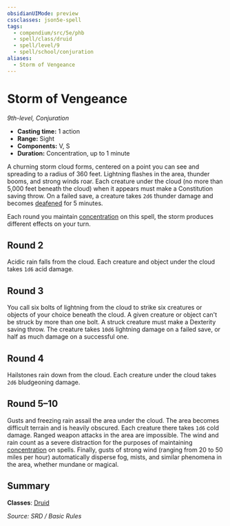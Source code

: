 ```yaml
---
obsidianUIMode: preview
cssclasses: json5e-spell
tags:
  - compendium/src/5e/phb
  - spell/class/druid
  - spell/level/9
  - spell/school/conjuration
aliases:
  - Storm of Vengeance
---
```

# Storm of Vengeance
*9th-level, Conjuration*  

- **Casting time:** 1 action
- **Range:** Sight
- **Components:** V, S
- **Duration:** Concentration, up to 1 minute

A churning storm cloud forms, centered on a point you can see and spreading to a radius of 360 feet. Lightning flashes in the area, thunder booms, and strong winds roar. Each creature under the cloud (no more than 5,000 feet beneath the cloud) when it appears must make a Constitution saving throw. On a failed save, a creature takes `2d6` thunder damage and becomes [deafened](rules/conditions.md#deafened) for 5 minutes.

Each round you maintain [concentration](rules/conditions.md#concentration) on this spell, the storm produces different effects on your turn.

## Round 2

Acidic rain falls from the cloud. Each creature and object under the cloud takes `1d6` acid damage.

## Round 3

You call six bolts of lightning from the cloud to strike six creatures or objects of your choice beneath the cloud. A given creature or object can't be struck by more than one bolt. A struck creature must make a Dexterity saving throw. The creature takes `10d6` lightning damage on a failed save, or half as much damage on a successful one.

## Round 4

Hailstones rain down from the cloud. Each creature under the cloud takes `2d6` bludgeoning damage.

## Round 5–10

Gusts and freezing rain assail the area under the cloud. The area becomes difficult terrain and is heavily obscured. Each creature there takes `1d6` cold damage. Ranged weapon attacks in the area are impossible. The wind and rain count as a severe distraction for the purposes of maintaining [concentration](rules/conditions.md#concentration) on spells. Finally, gusts of strong wind (ranging from 20 to 50 miles per hour) automatically disperse fog, mists, and similar phenomena in the area, whether mundane or magical.

## Summary

**Classes**: [Druid](DND%20Markdown/compendium/classes/Druid/druid.md)

*Source: SRD / Basic Rules*